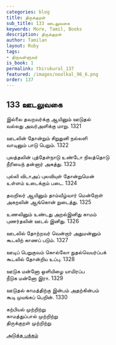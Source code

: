 ```yaml
---
categories: blog
title: திருக்குறள்
sub_title: 133 ஊடலுவகை
keywords: More, Tamil, Books
description: திருக்குறள்
author: Tamilan
layout: Ruby
tags:
- திருவள்ளுவர்
is_book: 1
permalink: thirukural_137
featured: /images/noolkal_96_6.png
order: 137
---
```

## 133 ஊடலுவகை

இல்லை தவறவர்க்கு ஆயினும் ஊடுதல்  
வல்லது அவர்அளிக்கு மாறு. 1321

ஊடலின் தோன்றும் சிறுதுனி நல்லளி  
வாடினும் பாடு பெறும். 1322

புலத்தலின் புத்தேள்நாடு உண்டோ நிலத்தொடு  
நீரியைந் தன்னார் அகத்து. 1323

புல்லி விடாஅப் புலவியுள் தோன்றுமென்  
உள்ளம் உடைக்கும் படை. 1324

தவறிலர் ஆயினும் தாம்வீழ்வார் மென்றோள்  
அகறலின் ஆங்கொன் றுடைத்து. 1325

உணலினும் உண்டது அறல்இனிது காமம்  
புணர்தலின் ஊடல் இனிது. 1326

ஊடலில் தோற்றவர் வென்றார் அதுமன்னும்  
கூடலிற் காணப் படும். 1327

ஊடிப் பெறுகுவம் கொல்லோ நுதல்வெயர்ப்பக்  
கூடலில் தோன்றிய உப்பு. 1328

ஊடுக மன்னோ ஒளியிழை யாமிரப்ப  
நீடுக மன்னோ இரா. 1329

ஊடுதல் காமத்திற்கு இன்பம் அதற்கின்பம்  
கூடி முயங்கப் பெறின். 1330

கற்பியல் முற்றிற்று  
காமத்துப்பால் முற்றிற்று  
திருக்குறள் முற்றிற்று

[அடுத்த பக்கம்](thirukural_138)